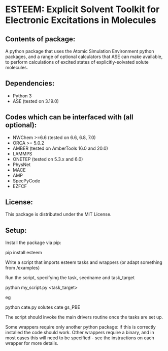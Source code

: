 ESTEEM: Explicit Solvent Toolkit for Electronic Excitations in Molecules
========================================================================

## Contents of package:

A python package that uses the Atomic Simulation Environment python
packages, and a range of optional calculators that ASE can make
available, to perform calculations of excited states of explicitly-solvated
solute molecules.

## Dependencies:

* Python 3
* ASE (tested on 3.19.0)

## Codes which can be interfaced with (all optional):
* NWChem >=6.6 (tested on 6.6, 6.8, 7.0)
* ORCA >= 5.0.2
* AMBER (tested on AmberTools 16.0 and 20.0)
* LAMMPS
* ONETEP (tested on 5.3.x and 6.0)
* PhysNet
* MACE
* AMP
* SpecPyCode
* EZFCF

## License:

This package is distributed under the MIT License.

## Setup:

Install the package via pip:

pip install esteem

Write a script that imports esteem tasks and wrappers (or adapt something from
/examples)

Run the script, specifying the task, seedname and task_target

python my_script.py <task> <seedname> <task_target>

eg

python cate.py solutes cate gs_PBE

The script should invoke the main drivers routine once the tasks are set up.

Some wrappers require only another python package: if this is correctly
installed the code should work. Other wrappers require a binary, and
in most cases this will need to be specified - see the instructions on 
each wrapper for more details.

